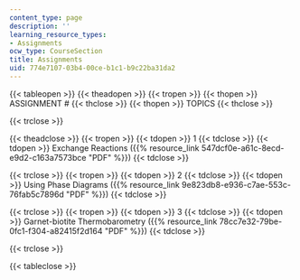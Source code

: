 ```yaml
---
content_type: page
description: ''
learning_resource_types:
- Assignments
ocw_type: CourseSection
title: Assignments
uid: 774e7107-03b4-00ce-b1c1-b9c22ba31da2
---
```


{{< tableopen >}}
{{< theadopen >}}
{{< tropen >}}
{{< thopen >}}
ASSIGNMENT #
{{< thclose >}}
{{< thopen >}}
TOPICS
{{< thclose >}}

{{< trclose >}}

{{< theadclose >}}
{{< tropen >}}
{{< tdopen >}}
1
{{< tdclose >}}
{{< tdopen >}}
Exchange Reactions ({{% resource_link 547dcf0e-a61c-8ecd-e9d2-c163a7573bce "PDF" %}})
{{< tdclose >}}

{{< trclose >}}
{{< tropen >}}
{{< tdopen >}}
2
{{< tdclose >}}
{{< tdopen >}}
Using Phase Diagrams ({{% resource_link 9e823db8-e936-c7ae-553c-76fab5c7896d "PDF" %}})
{{< tdclose >}}

{{< trclose >}}
{{< tropen >}}
{{< tdopen >}}
3
{{< tdclose >}}
{{< tdopen >}}
Garnet-biotite Thermobarometry ({{% resource_link 78cc7e32-79be-0fc1-f304-a82415f2d164 "PDF" %}})
{{< tdclose >}}

{{< trclose >}}

{{< tableclose >}}